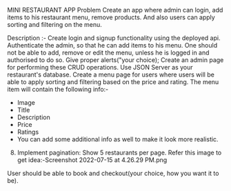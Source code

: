 MINI RESTAURANT APP
Problem
Create an app where admin can login, add items to his restaurant menu, remove products. And also users can apply sorting and filtering on the menu.

Description :-
Create login and signup functionality using the deployed api.
Authenticate the admin, so that he can add items to his menu.
One should not be able to add, remove or edit the menu, unless he is logged in and authorised to do so. Give proper alerts("your choice);
Create an admin page for performing these CRUD operations.
Use JSON Server as your restaurant's database.
Create a menu page for users where users will be able to apply sorting and filtering based on the price and rating.
The menu item will contain the following info:-
- Image
- Title
- Description
- Price
- Ratings
- You can add some additional info as well to make it look more realistic.

8. Implement pagination: Show 5 restaurants per page.
Refer this image to get idea:-Screenshot 2022-07-15 at 4.26.29 PM.png

User should be able to book and checkout(your choice, how you want it to be).

